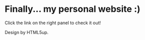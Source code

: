 # Finally... my personal website :)
Click the link on the right panel to check it out!

Design by HTML5up.

